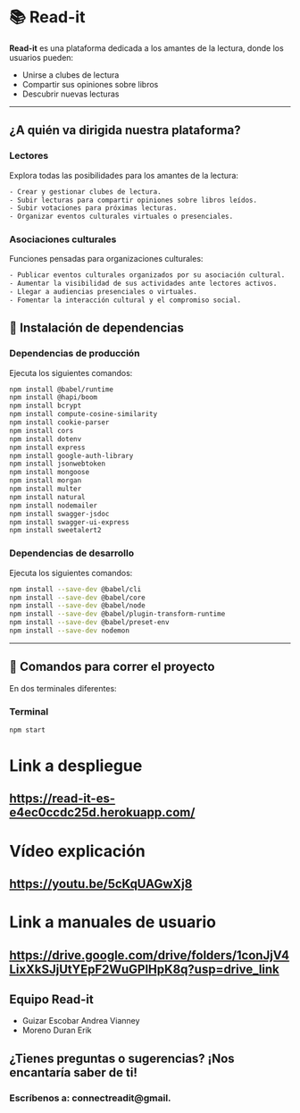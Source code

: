 
# 📚 Read-it

**Read-it** es una plataforma dedicada a los amantes de la lectura, donde los usuarios pueden:

- Unirse a clubes de lectura
- Compartir sus opiniones sobre libros
- Descubrir nuevas lecturas

---

## ¿A quién va dirigida nuestra plataforma?

### Lectores
Explora todas las posibilidades para los amantes de la lectura:
```bash
- Crear y gestionar clubes de lectura.
- Subir lecturas para compartir opiniones sobre libros leídos.
- Subir votaciones para próximas lecturas.
- Organizar eventos culturales virtuales o presenciales.
```

### Asociaciones culturales
Funciones pensadas para organizaciones culturales:
```bash
- Publicar eventos culturales organizados por su asociación cultural.
- Aumentar la visibilidad de sus actividades ante lectores activos.
- Llegar a audiencias presenciales o virtuales.
- Fomentar la interacción cultural y el compromiso social.
```

## 🔧 Instalación de dependencias

### Dependencias de producción

Ejecuta los siguientes comandos:

```bash
npm install @babel/runtime
npm install @hapi/boom
npm install bcrypt
npm install compute-cosine-similarity
npm install cookie-parser
npm install cors
npm install dotenv
npm install express
npm install google-auth-library
npm install jsonwebtoken
npm install mongoose
npm install morgan
npm install multer
npm install natural
npm install nodemailer
npm install swagger-jsdoc
npm install swagger-ui-express
npm install sweetalert2
```

### Dependencias de desarrollo

Ejecuta los siguientes comandos:

```bash
npm install --save-dev @babel/cli
npm install --save-dev @babel/core
npm install --save-dev @babel/node
npm install --save-dev @babel/plugin-transform-runtime
npm install --save-dev @babel/preset-env
npm install --save-dev nodemon
```

---

## 🚀 Comandos para correr el proyecto

En dos terminales diferentes:

### Terminal
```bash
npm start
```
# Link a despliegue
## https://read-it-es-e4ec0ccdc25d.herokuapp.com/

# Vídeo explicación
## https://youtu.be/5cKqUAGwXj8

# Link a manuales de usuario
## https://drive.google.com/drive/folders/1conJjV4LixXkSJjUtYEpF2WuGPlHpK8q?usp=drive_link

## Equipo Read-it
- Guizar Escobar Andrea Vianney
- Moreno Duran Erik

## ¿Tienes preguntas o sugerencias? ¡Nos encantaría saber de ti!
### Escríbenos a: connectreadit@gmail.

